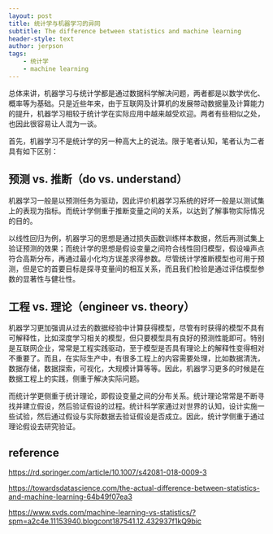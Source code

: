 ```yaml
---
layout: post
title: 统计学与机器学习的异同
subtitle: The difference between statistics and machine learning
header-style: text
author: jerpson
tags:
    - 统计学
    - machine learning
---
```


总体来讲，机器学习与统计学都是通过数据科学解决问题，两者都是以数学优化、概率等为基础。只是近些年来，由于互联网及计算机的发展带动数据量及计算能力的提升，机器学习相较于统计学在实际应用中越来越受欢迎。两者有些相似之处，也因此很容易让人混为一谈。

首先，机器学习不是统计学的另一种高大上的说法。限于笔者认知，笔者认为二者具有如下区别：

## 预测 vs. 推断（do vs. understand）

机器学习一般是以预测任务为驱动，因此评价机器学习系统的好坏一般是以测试集上的表现为指标。而统计学侧重于推断变量之间的关系，以达到了解事物实际情况的目的。

以线性回归为例，机器学习的思想是通过损失函数训练样本数据，然后再测试集上验证预测的效果；而统计学的思想是假设变量之间符合线性回归模型，假设噪声点符合高斯分布，再通过最小化均方误差求得参数。尽管统计学推断模型也可用于预测，但是它的首要目标是探寻变量间的相互关系，而且我们检验是通过评估模型参数的显著性与健壮性。

## 工程 vs. 理论（engineer vs. theory）

机器学习更加强调从过去的数据经验中计算获得模型，尽管有时获得的模型不具有可解释性，比如深度学习相关的模型，但只要模型具有良好的预测性能即可。特别是互联网企业，常常是工程实践驱动，至于模型是否具有理论上的解释性变得相对不重要了。而且，在实际生产中，有很多工程上的内容需要处理，比如数据清洗，数据存储，数据探索，可视化，大规模计算等等。因此，机器学习更多的时候是在数据工程上的实践，侧重于解决实际问题。

而统计学更侧重于统计理论，即假设变量之间的分布关系。统计理论常常是不断寻找并建立假设，然后验证假设的过程。统计科学家通过对世界的认知，设计实施一些试验，然后通过假设与实际数据去验证假设是否成立。因此，统计学侧重于通过理论假设去研究验证。

## reference

https://rd.springer.com/article/10.1007/s42081-018-0009-3

https://towardsdatascience.com/the-actual-difference-between-statistics-and-machine-learning-64b49f07ea3

<https://www.svds.com/machine-learning-vs-statistics/?spm=a2c4e.11153940.blogcont187541.12.432937f1kQ9bic>